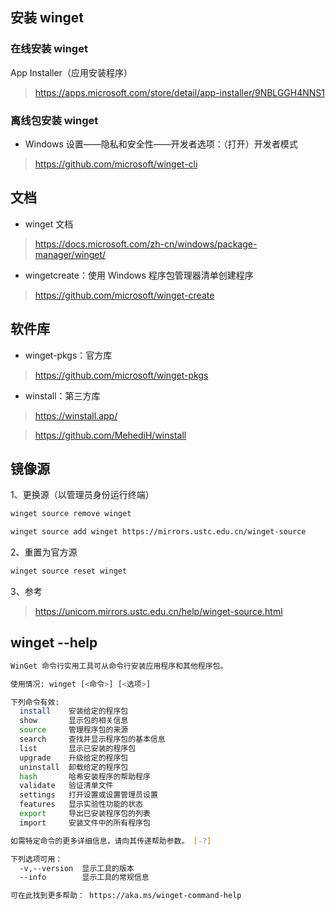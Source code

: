 ## 安装 winget

### 在线安装 winget

App Installer（应用安装程序）

> https://apps.microsoft.com/store/detail/app-installer/9NBLGGH4NNS1

### 离线包安装 winget

- Windows 设置——隐私和安全性——开发者选项：（打开）开发者模式

> https://github.com/microsoft/winget-cli

## 文档

- winget 文档

> https://docs.microsoft.com/zh-cn/windows/package-manager/winget/

- wingetcreate：使用 Windows 程序包管理器清单创建程序

> https://github.com/microsoft/winget-create

## 软件库

- winget-pkgs：官方库

> https://github.com/microsoft/winget-pkgs

- winstall：第三方库

> https://winstall.app/

> https://github.com/MehediH/winstall

## 镜像源

1、更换源（以管理员身份运行终端）

```sh
winget source remove winget
```

```sh
winget source add winget https://mirrors.ustc.edu.cn/winget-source
```

2、重置为官方源

```sh
winget source reset winget
```

3、参考

> https://unicom.mirrors.ustc.edu.cn/help/winget-source.html

## winget --help

```sh
WinGet 命令行实用工具可从命令行安装应用程序和其他程序包。

使用情况: winget [<命令>] [<选项>]

下列命令有效:
  install    安装给定的程序包
  show       显示包的相关信息
  source     管理程序包的来源
  search     查找并显示程序包的基本信息
  list       显示已安装的程序包
  upgrade    升级给定的程序包
  uninstall  卸载给定的程序包
  hash       哈希安装程序的帮助程序
  validate   验证清单文件
  settings   打开设置或设置管理员设置
  features   显示实验性功能的状态
  export     导出已安装程序包的列表
  import     安装文件中的所有程序包

如需特定命令的更多详细信息，请向其传递帮助参数。 [-?]

下列选项可用：
  -v,--version  显示工具的版本
  --info        显示工具的常规信息

可在此找到更多帮助： https://aka.ms/winget-command-help
```
